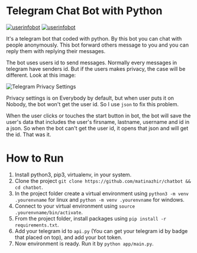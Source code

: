 # Telegram Chat Bot with Python
[![userinfobot](https://img.shields.io/badge/UserInfoBot-Get%20Your%20ID-blue)](https://t.me/userinfobot)
[![userinfobot](https://img.shields.io/badge/Requirements-See%20Here-green)](https://github.com/matinazhir/chatbot/blob/master/requirements.txt)

It's a telegram bot that coded with python. By this bot you can chat with people anonymously.
This bot forward others message to you and you can reply them with replying their messages.

The bot uses users id to send messages. Normally every messages in telegram have senders id. But if the users makes privacy, the case will be different. Look at this image:

![Telegram Privacy Settings](https://i.stack.imgur.com/ARwvu.png "Telegram Privacy Settings")


Privacy settings is on Everybody by default, but when user puts it on Nobody, the bot won't get the user id.
So I use ```json``` to fix this problem.

When the user clicks or touches the start button in bot, the bot will save the user's data that includes the user's firsname, lastname, username and id in a json. So when the bot can't get the user id, it opens that json and will get the id. That was it.

# How to Run

1. Install python3, pip3, virtualenv, in your system.
2. Clone the project ```git clone https://github.com/matinazhir/chatbot && cd chatbot```.
3. In the project folder create a virtual environment using ```python3 -m venv .yourenvname``` for linux and ```python -m venv .yourenvname``` for windows.
4. Connect to your virtual environment using ```source .yourenvname/bin/activate```.
5. From the project folder, install packages using ```pip install -r requirements.txt```.
6. Add your telegram id to ```api.py``` (You can get your telegram id by badge that placed on top), and add your bot token.
7. Now environment is ready. Run it by ```python app/main.py```.
